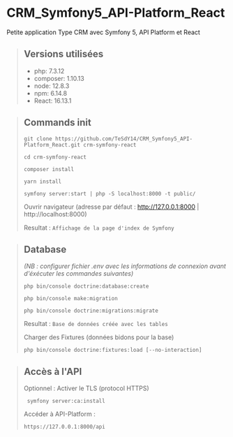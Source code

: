 # CRM_Symfony5_API-Platform_React

Petite application Type CRM avec Symfony 5, API Platform et React

> ## Versions utilisées
> * php: 7.3.12
> * composer: 1.10.13
> * node: 12.8.3
> * npm: 6.14.8
> * React: 16.13.1

> ## Commands init
> ```
> git clone https://github.com/TeSdY14/CRM_Symfony5_API-Platform_React.git crm-symfony-react
> ```
> ```
> cd crm-symfony-react
> ```
> ```
> composer install
> ```
> ```
> yarn install
> ```
> ```
> symfony server:start | php -S localhost:8000 -t public/
> ```
> Ouvrir navigateur (adresse par défaut : http://127.0.0.1:8000 | http://localhost:8000)
>
> Resultat : `Affichage de la page d'index de Symfony`

> ## Database 
> *(NB : configurer fichier .env avec les informations de connexion avant d'éxécuter les commandes suivantes)*
> ```
> php bin/console doctrine:database:create
> ```
> ```
> php bin/console make:migration
> ```
> ```
> php bin/console doctrine:migrations:migrate
> ```
> Resultat : `Base de données créée avec les tables` 
>
> Charger des Fixtures (données bidons pour la base) 
> ```
> php bin/console doctrine:fixtures:load [--no-interaction]
> ```

> ## Accès à l'API 
> Optionnel : Activer le TLS (protocol HTTPS)
> ```
>  symfony server:ca:install
> ```
> Accéder à API-Platform :
> ```
> https://127.0.0.1:8000/api
> ```
